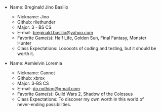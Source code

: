 * Name: Breginald Jino Basilio
  * Nickname: Jino
  * Github: rilethunder
  * Major: 3 - BS CS
  * E-mail: breginald.basilio@yahoo.com
  * Favorite Game(s): Half Life, Golden Sun, Final Fantasy, Monster Hunter
  * Class Expectations: Looooots of coding and testing, but it should be worth it.
  
* Name: Aemielvin Loremia
  * Nickname: Cannot
  * Github: xbrox
  * Major: 3-BS CS
  * E-mail: do.nothing@gmail.com
  * Favorite Game(s): Guild Wars 2, Shadow of the Colossus
  * Class Expectations: To discover my own worth in this world of never-ending possibilities.